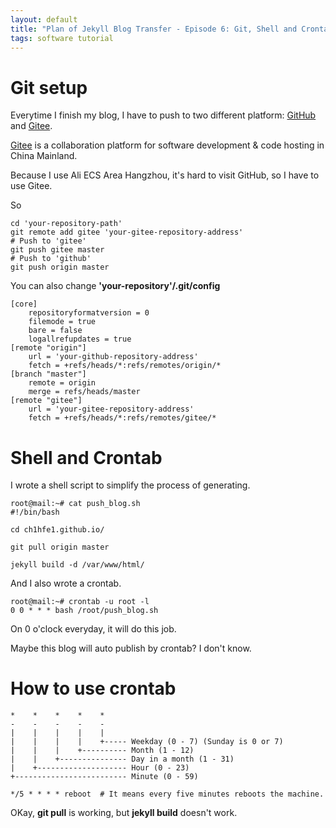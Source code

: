 ```yaml
---
layout: default
title: "Plan of Jekyll Blog Transfer - Episode 6: Git, Shell and Crontab"
tags: software tutorial
---
```


# Git setup

Everytime I finish my blog, I have to push to two different platform: [GitHub](https://github.com/) and [Gitee](https://gitee.com/).

[Gitee](https://gitee.com/) is a collaboration platform for software development & code hosting in China Mainland.

Because I use Ali ECS Area Hangzhou, it's hard to visit GitHub, so I have to use Gitee.

So

```shell
cd 'your-repository-path'
git remote add gitee 'your-gitee-repository-address'
# Push to 'gitee'
git push gitee master    
# Push to 'github'
git push origin master   
```

You can also change **'your-repository'/.git/config**

```
[core]
	repositoryformatversion = 0
	filemode = true
	bare = false
	logallrefupdates = true
[remote "origin"]
	url = 'your-github-repository-address'
	fetch = +refs/heads/*:refs/remotes/origin/*
[branch "master"]
	remote = origin
	merge = refs/heads/master
[remote "gitee"]
	url = 'your-gitee-repository-address'
	fetch = +refs/heads/*:refs/remotes/gitee/*
```

# Shell and Crontab

I wrote a shell script to simplify the process of generating.

```shell
root@mail:~# cat push_blog.sh 
#!/bin/bash

cd ch1hfe1.github.io/

git pull origin master

jekyll build -d /var/www/html/
```

And I also wrote a crontab.

```shell
root@mail:~# crontab -u root -l
0 0 * * * bash /root/push_blog.sh
```

On 0 o'clock everyday, it will do this job.

Maybe this blog will auto publish by crontab? I don't know.

# How to use crontab

```
*    *    *    *    *
-    -    -    -    -
|    |    |    |    |
|    |    |    |    +----- Weekday (0 - 7) (Sunday is 0 or 7)
|    |    |    +---------- Month (1 - 12) 
|    |    +--------------- Day in a month (1 - 31)
|    +-------------------- Hour (0 - 23)
+------------------------- Minute (0 - 59)
```
```
*/5 * * * * reboot  # It means every five minutes reboots the machine.
```

OKay, **git pull** is working, but **jekyll build** doesn't work.
